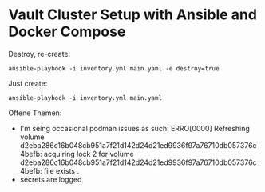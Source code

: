 # Vault Cluster Setup with Ansible and Docker Compose

Destroy, re-create:
```
ansible-playbook -i inventory.yml main.yaml -e destroy=true
```

Just create:
```
ansible-playbook -i inventory.yml main.yaml
```

Offene Themen:

- I'm seing occasional podman issues as such: ERRO[0000] Refreshing volume d2eba286c16b048cb951a7f21d142d24d21ed9936f97a76710db057376c4befb: acquiring lock 2 for volume d2eba286c16b048cb951a7f21d142d24d21ed9936f97a76710db057376c4befb: file exists .
- secrets are logged